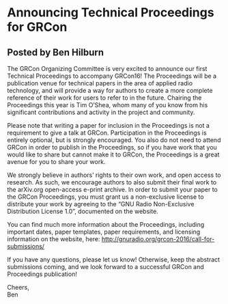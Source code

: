 
# Announcing Technical Proceedings for GRCon
## Posted by Ben Hilburn

The GRCon Organizing Committee is very excited to announce our first Technical Proceedings to accompany GRCon16! The Proceedings will be a publication venue for technical papers in the area of applied radio technology, and will provide a way for authors to create a more complete reference of their work for users to refer to in the future. Chairing the Proceedings this year is Tim O&#8217;Shea, whom many of you know from his significant contributions and activity in the project and community.

Please note that writing a paper for inclusion in the Proceedings is not a requirement to give a talk at GRCon. Participation in the Proceedings is entirely optional, but is strongly encouraged. You also do not need to attend GRCon in order to publish in the Proceedings, so if you have work that you would like to share but cannot make it to GRCon, the Proceedings is a great avenue for you to share your work.

We strongly believe in authors&#8217; rights to their own work, and open access to research. As such, we encourage authors to also submit their final work to the arXiv.org open-access e-print archive. In order to submit your paper to the GRCon Proceedings, you must grant us a non-exclusive license to distribute your work by agreeing to the &#8220;GNU Radio Non-Exclusive Distribution License 1.0&#8221;, documented on the website.

You can find much more information about the Proceedings, including important dates, paper templates, paper requirements, and licensing information on the website, here: http://gnuradio.org/grcon-2016/call-for-submissions/

If you have any questions, please let us know! Otherwise, keep the abstract submissions coming, and we look forward to a successful GRCon and Proceedings publication!

Cheers,<br />
Ben
